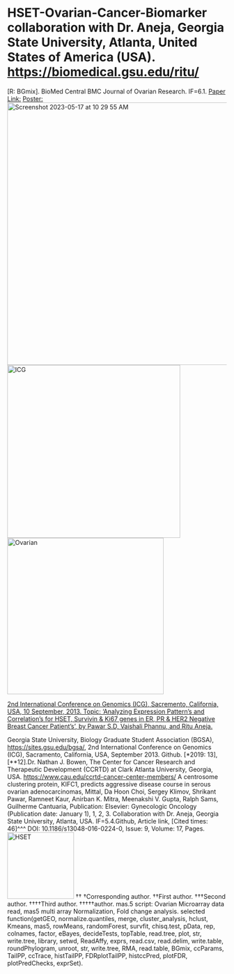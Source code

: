 # HSET-Ovarian-Cancer-Biomarker collaboration with Dr. Aneja, Georgia State University, Atlanta, United States of America (USA). https://biomedical.gsu.edu/ritu/
[R: BGmix].
BioMed Central BMC Journal of Ovarian Research. IF=6.1. [Paper Link:](https://www.ncbi.nlm.nih.gov/pubmed/25028599)
[Poster:](https://www.claflin-computation.com/lab-journey?pgid=ktmii98q-64f1ff2e-dfef-4d26-82be-34353a6dbd79)
<img width="603" alt="Screenshot 2023-05-17 at 10 29 55 AM" src="https://github.com/spawar2/HSET-Ovarian-Cancer-Biomarker/assets/25118302/0464c574-db74-413b-beab-afca0c7fdd46">
<img width="397" alt="ICG" src="https://github.com/spawar2/HSET-Ovarian-Cancer-Biomarker/assets/25118302/81de5df7-021b-4b7e-97ba-fc58cc9f342a">
<img width="359" alt="Ovarian" src="https://github.com/spawar2/HSET-Ovarian-Cancer-Biomarker/assets/25118302/6cfb692b-f6cc-4254-b4d9-61b1ccfecf6f">

[2nd International Conference on Genomics (ICG), Sacremento, California, USA, 10 September, 2013. Topic: ‘Analyzing Expression Pattern’s and Correlation’s for HSET, Survivin & Ki67 genes in ER, PR & HER2 Negative Breast Cancer Patient’s’, by Pawar S.D, Vaishali Phannu, and Ritu Aneja.](https://icg.bio/)

Georgia State University, Biology Graduate Student Association (BGSA), https://sites.gsu.edu/bgsa/, 2nd International Conference on Genomics (ICG), Sacramento, California, USA, September 2013. Github. [*2019: 13],[**12].Dr. Nathan J. Bowen, The Center for Cancer Research and Therapeutic Development (CCRTD) at Clark Atlanta University, Georgia, USA.
https://www.cau.edu/ccrtd-cancer-center-members/
A centrosome clustering protein, KIFC1, predicts aggressive disease course in serous ovarian adenocarcinomas, Mittal, Da Hoon Choi, Sergey Klimov, Shrikant Pawar, Ramneet Kaur, Anirban K. Mitra, Meenakshi V. Gupta, Ralph Sams, Guilherme Cantuaria, Publication: Elsevier: Gynecologic Oncology (Publication date: January 1), 1, 2, 3. Collaboration with Dr. Aneja, Georgia State University, Atlanta, USA. IF=5.4.Github, Article link, [Cited times: 46]^^^ DOI: 10.1186/s13048-016-0224-0, Issue: 9, Volume: 17, Pages.
<img width="153" alt="HSET" src="https://github.com/spawar2/HSET-Ovarian-Cancer-Biomarker/assets/25118302/8c538cc5-7b9c-4074-973a-f7a451042a60">
††
†Corresponding author. ††First author. †††Second author. ††††Third author. †††††author.
mas.5 script: Ovarian Microarray data read, mas5 multi array Normalization, Fold change analysis.
selected function(getGEO, normalize.quantiles, merge, cluster_analysis, hclust, Kmeans, mas5, rowMeans, randomForest, survfit, chisq.test, pData, rep, colnames, factor, eBayes, decideTests, topTable, read.tree, plot, str, write.tree, library, setwd, ReadAffy, exprs, read.csv, read.delim, write.table, roundPhylogram, unroot, str, write.tree, RMA, read.table, BGmix, ccParams, TailPP, ccTrace, histTailPP, FDRplotTailPP, histccPred, plotFDR, plotPredChecks, exprSet).
